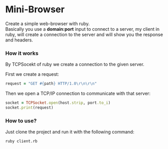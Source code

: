 # Mini-Browser

Create a simple web-browser with ruby.<br />
Basically you use a **domain:port** input to connect to a server, 
my client in ruby, will create a connection to the server and will show you the response and headers.

### How it works
By TCPSocekt of ruby we create a connection to the given server.

First we create a request:
```ruby
request = "GET #{path} HTTP/1.0\r\n\r\n"
```

Then we open a TCP/IP connection to communicate with that server:
```ruby
socket = TCPSocket.open(host.strip, port.to_i)
socket.print(request)
```

### How to use?
Just clone the project and run it with the following command:
```shell
ruby client.rb
```
